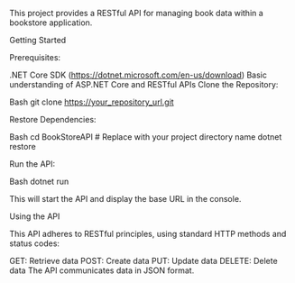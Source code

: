 This project provides a RESTful API for managing book data within a bookstore application. 

Getting Started

Prerequisites:

.NET Core SDK (https://dotnet.microsoft.com/en-us/download)
Basic understanding of ASP.NET Core and RESTful APIs
Clone the Repository:

Bash
git clone https://your_repository_url.git



Restore Dependencies:

Bash
cd BookStoreAPI  # Replace with your project directory name
dotnet restore

Run the API:

Bash
dotnet run

This will start the API and display the base URL in the console.

Using the API

This API adheres to RESTful principles, using standard HTTP methods and status codes:

GET: Retrieve data
POST: Create data 
PUT: Update data
DELETE: Delete data 
The API communicates data in JSON format.
